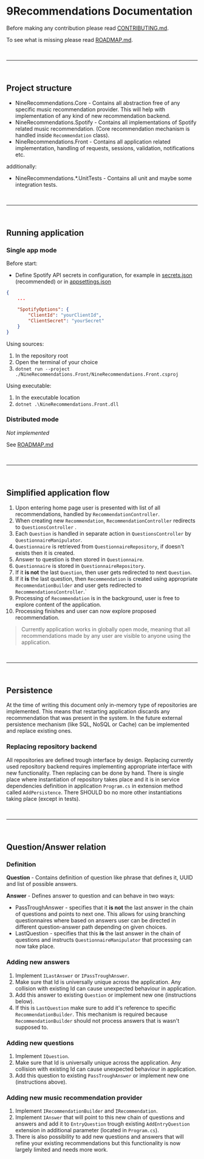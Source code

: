 # 9Recommendations Documentation

Before making any contribution please read [CONTRIBUTING.md](./CONTRIBUTING.md).

To see what is missing please read [ROADMAP.md](./ROADMAP.md).

&nbsp;

---

&nbsp;

## Project structure

- NineRecommendations.Core - Contains all abstraction free of any specific music recommendation provider. This will help with implementation of any kind of new recommendation backend.
- NineRecommendations.Spotify - Contains all implementations of Spotify related music recommendation. (Core recommendation mechanism is handled inside `Recommendation` class).
- NineRecommendations.Front - Contains all application related implementation, handling of requests, sessions, validation, notifications etc.

additionally:

- NineRecommendations.*.UnitTests - Contains all unit and maybe some integration tests.

&nbsp;

---

&nbsp;

## Running application

### Single app mode

Before start:

- Define Spotify API secrets in configuration, for example in [secrets.json](https://docs.microsoft.com/en-us/aspnet/core/security/app-secrets?view=aspnetcore-6.0&tabs=windows) (recommended) or in [appsettings.json](https://docs.microsoft.com/en-us/aspnet/core/fundamentals/configuration/?view=aspnetcore-6.0#appsettingsjson)

```json
{
    ...

    "SpotifyOptions": {
        "ClientId": "yourClientId",
        "ClientSecret": "yourSecret"
    }
}
```

Using sources:

1. In the repository root
2. Open the terminal of your choice
3. `dotnet run --project ./NineRecommendations.Front/NineRecommendations.Front.csproj`

Using executable:

1. In the executable location
2. `dotnet .\NineRecommendations.Front.dll`

### Distributed mode

_Not implemented_

See [ROADMAP.md](./ROADMAP.md)

&nbsp;

---

&nbsp;

## Simplified application flow

1. Upon entering home page user is presented with list of all recommendations, handled by `RecommendationController`.
1. When creating new `Recommendation`, `RecommendationController` redirects to `QuestionsController` .
2. Each `Question` is handled in separate action in `QuestionsController` by `QuestionnaireManipulator`.
3. `Questionnaire` is retrieved from `QuestionnaireRepository`, if doesn't exists then it is created.
3. Answer to question is then stored in `Questionnaire`.
4. `Questionnaire` is stored in `QuestionnaireRepository`.
5. If it **is not** the last `Question`, then user gets redirected to next `Question`.
6. If it **is** the last question, then `Recommendation` is created using appropriate `RecommendationBuilder` and user gets redirected to `RecommendationsController`.`
7. Processing of `Recommendation` is in the background, user is free to explore content of the application.
8. Processing finishes and user can now explore proposed recommendation.

> Currently application works in globally open mode, meaning that all recommendations made by any user are visible to anyone using the application.

&nbsp;

---

&nbsp;

## Persistence

At the time of writing this document only in-memory type of repositories are implemented. This means that restarting application discards any recommendation that was present in the system. In the future external persistence mechanism (like SQL, NoSQL or Cache) can be implemented and replace existing ones.

### Replacing repository backend

All repositories are defined trough interface by design. Replacing currently used repository backend requires implementing appropriate interface with new functionality. Then replacing can be done by hand. There is single place where instantiation of repository takes place and it is in service dependencies definition in application `Program.cs` in extension method called `AddPersistence`. There SHOULD bo no more other instantiations taking place (except in tests).

&nbsp;

---

&nbsp;

## Question/Answer relation

### Definition

**Question** - Contains definition of question like phrase that defines it, UUID and list of possible answers.

**Answer** - Defines answer to question and can behave in two ways:

- PassTroughAnswer - specifies that it **is not** the last answer in the chain of questions and points to next one. This allows for using branching questionnaires where based on answers user can be directed in different question-answer path depending on given choices.
- LastQuestion - specifies that this **is** the last answer in the chain of questions and instructs `QuestionnaireManipulator` that processing can now take place.

### Adding new answers

1. Implement `ILastAnswer` or `IPassTroughAnswer`.
2. Make sure that Id is universally unique across the application. Any collision with existing Id can cause unexpected behaviour in application.
3. Add this answer to existing `Question` or implement new one (instructions below).
4. If this is `LastQuestion` make sure to add it's reference to specific `RecommendationBuilder`. This mechanism is required because `RecommendationBuilder` should not process answers that is wasn't supposed to.

### Adding new questions

1. Implement `IQuestion`.
2. Make sure that Id is universally unique across the application. Any collision with existing Id can cause unexpected behaviour in application.
3. Add this question to existing `PassTroughAnswer` or implement new one (instructions above).

### Adding new music recommendation provider

1. Implement `IRecommendationBuilder` and `IRecommendation`.
2. Implement `IAnswer` that will point to this new chain of questions and answers and add it to `EntryQuestion` trough existing `AddEntryQuestion` extension in additional parameter (located in `Program.cs`).
3. There is also possibility to add new questions and answers that will refine your existing recommendations but this functionality is now largely limited and needs more work.